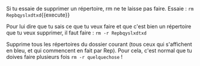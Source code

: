 Si tu essaie de supprimer un répertoire, rm ne te laisse pas faire.
Essaie  : `rm Repbqyslxdtxd`{{execute}}

Pour lui dire que tu sais ce que tu veux faire et que c'est bien un répertoire que tu veux supprimer, il faut faire : `rm -r Repbqyslxdtxd`

Supprime tous les répertoires du dossier courant (tous ceux qui s'affichent en bleu, et qui commencent en fait par Rep). Pour cela, c'est normal que tu doives faire plusieurs fois `rm -r quelquechose` !
